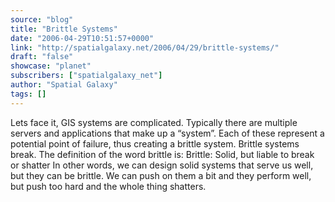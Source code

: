 ```yaml
---
source: "blog"
title: "Brittle Systems"
date: "2006-04-29T10:51:57+0000"
link: "http://spatialgalaxy.net/2006/04/29/brittle-systems/"
draft: "false"
showcase: "planet"
subscribers: ["spatialgalaxy_net"]
author: "Spatial Galaxy"
tags: []
---
```


Lets face it, GIS systems are complicated. Typically there are multiple servers and applications that make up a &ldquo;system&rdquo;. Each of these represent a potential point of failure, thus creating a brittle system. Brittle systems break. The definition of the word brittle is:
Brittle: Solid, but liable to break or shatter
In other words, we can design solid systems that serve us well, but they can be brittle. We can push on them a bit and they perform well, but push too hard and the whole thing shatters.
